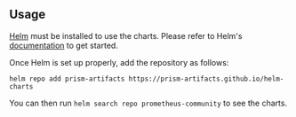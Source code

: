 ## Usage

[Helm](https://helm.sh) must be installed to use the charts.
Please refer to Helm's [documentation](https://helm.sh/docs/) to get started.

Once Helm is set up properly, add the repository as follows:

```console
helm repo add prism-artifacts https://prism-artifacts.github.io/helm-charts
```

You can then run `helm search repo prometheus-community` to see the charts.